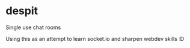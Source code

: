 # despit
Single use chat rooms

Using this as an attempt to learn socket.io and sharpen webdev skills :D
